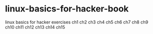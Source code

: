 # linux-basics-for-hacker-book
linux basics for hacker exercises
ch1
ch2
ch3
ch4
ch5
ch6
ch7
ch8
ch9
ch10
ch11
ch12
ch13
ch14
ch15
